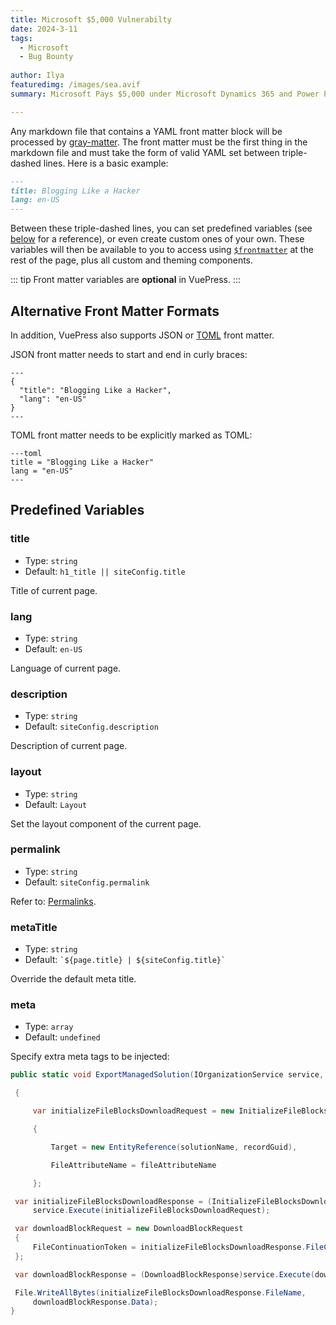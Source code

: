 ```yaml
---
title: Microsoft $5,000 Vulnerabilty
date: 2024-3-11
tags: 
  - Microsoft
  - Bug Bounty
 
author: Ilya
featuredimg: /images/sea.avif
summary: Microsoft Pays $5,000 under Microsoft Dynamics 365 and Power Platform Bounty Program.

---
```


Any markdown file that contains a YAML front matter block will be processed by [gray-matter](https://github.com/jonschlinkert/gray-matter). The front matter must be the first thing in the markdown file and must take the form of valid YAML set between triple-dashed lines. Here is a basic example:

```markdown
---
title: Blogging Like a Hacker
lang: en-US
---
```

Between these triple-dashed lines, you can set predefined variables (see [below](#predefined-variables) for a reference), or even create custom ones of your own. These variables will then be available to you to access using <code>[$frontmatter](./global-computed.md#frontmatter)</code> at the rest of the page, plus all custom and theming components.

::: tip
Front matter variables are **optional** in VuePress.
:::

## Alternative Front Matter Formats

In addition, VuePress also supports JSON or [TOML](https://github.com/toml-lang/toml) front matter.

JSON front matter needs to start and end in curly braces:

```
---
{
  "title": "Blogging Like a Hacker",
  "lang": "en-US"
}
---
```

TOML front matter needs to be explicitly marked as TOML:

```
---toml
title = "Blogging Like a Hacker"
lang = "en-US"
---
```


## Predefined Variables

### title

- Type: `string`
- Default: `h1_title || siteConfig.title`

Title of current page.

### lang

- Type: `string`
- Default: `en-US`

Language of current page.

### description

- Type: `string`
- Default: `siteConfig.description`

Description of current page.

### layout

- Type: `string`
- Default: `Layout`

Set the layout component of the current page.

### permalink

- Type: `string`
- Default: `siteConfig.permalink`

Refer to: [Permalinks](./permalinks.md).

### metaTitle

- Type: `string`
- Default: <code>\`${page.title} | ${siteConfig.title}\`</code>

Override the default meta title.

### meta

- Type: `array`
- Default: `undefined`

Specify extra meta tags to be injected:

``` cs
public static void ExportManagedSolution(IOrganizationService service, string solutionName, Guid recordGuid, string fileAttributeName)

 {

     var initializeFileBlocksDownloadRequest = new InitializeFileBlocksDownloadRequest

     {

         Target = new EntityReference(solutionName, recordGuid),

         FileAttributeName = fileAttributeName

     };

 var initializeFileBlocksDownloadResponse = (InitializeFileBlocksDownloadResponse)
     service.Execute(initializeFileBlocksDownloadRequest);

 var downloadBlockRequest = new DownloadBlockRequest
 {
     FileContinuationToken = initializeFileBlocksDownloadResponse.FileContinuationToken
 };

 var downloadBlockResponse = (DownloadBlockResponse)service.Execute(downloadBlockRequest);

 File.WriteAllBytes(initializeFileBlocksDownloadResponse.FileName,
     downloadBlockResponse.Data);
}
```
